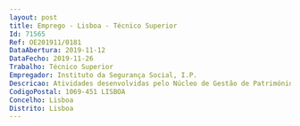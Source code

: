 ```yaml
--- 
layout: post
title: Emprego - Lisboa - Técnico Superior
Id: 71565
Ref: OE201911/0181
DataAbertura: 2019-11-12
DataFecho: 2019-11-26
Trabalho: Técnico Superior
Empregador: Instituto da Segurança Social, I.P.
Descricao: Atividades desenvolvidas pelo Núcleo de Gestão de Património do Departamento de Administração e Património •         Cadastro, registo e gestão do património imóvel ISS, I.P •         Gestão de contratos de arrendamento e comodato •         Acompanhamento e monitorização  de indicadores de Gestão •         Gestão  dos processos de taxas respeitantes aos imóveis  •         Actualização do aumento anual de rendas e respectiva inserção na aplicação informática SIF SAP •         Gestão de arrendamentos de prédios de terceiros e correspondente controlo dos quantitativos mensais e controlo dos coeficientes legais de actualização •         Gestão de condomínios e•         Gestão dos imóveis,   Acções do âmbito do relacionamento senhorio  inquilinos.
CodigoPostal: 1069-451 LISBOA
Concelho: Lisboa
Distrito: Lisboa
--- 
```

